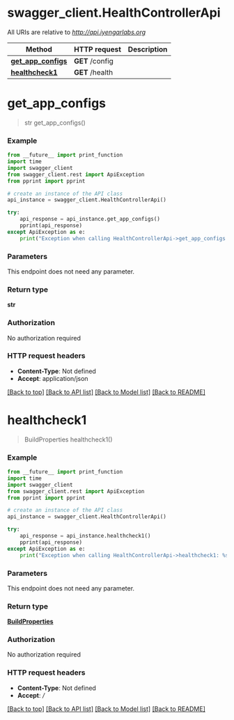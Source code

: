 # swagger_client.HealthControllerApi

All URIs are relative to *http://api.iyengarlabs.org*

Method | HTTP request | Description
------------- | ------------- | -------------
[**get_app_configs**](HealthControllerApi.md#get_app_configs) | **GET** /config | 
[**healthcheck1**](HealthControllerApi.md#healthcheck1) | **GET** /health | 

# **get_app_configs**
> str get_app_configs()



### Example
```python
from __future__ import print_function
import time
import swagger_client
from swagger_client.rest import ApiException
from pprint import pprint

# create an instance of the API class
api_instance = swagger_client.HealthControllerApi()

try:
    api_response = api_instance.get_app_configs()
    pprint(api_response)
except ApiException as e:
    print("Exception when calling HealthControllerApi->get_app_configs: %s\n" % e)
```

### Parameters
This endpoint does not need any parameter.

### Return type

**str**

### Authorization

No authorization required

### HTTP request headers

 - **Content-Type**: Not defined
 - **Accept**: application/json

[[Back to top]](#) [[Back to API list]](../README.md#documentation-for-api-endpoints) [[Back to Model list]](../README.md#documentation-for-models) [[Back to README]](../README.md)

# **healthcheck1**
> BuildProperties healthcheck1()



### Example
```python
from __future__ import print_function
import time
import swagger_client
from swagger_client.rest import ApiException
from pprint import pprint

# create an instance of the API class
api_instance = swagger_client.HealthControllerApi()

try:
    api_response = api_instance.healthcheck1()
    pprint(api_response)
except ApiException as e:
    print("Exception when calling HealthControllerApi->healthcheck1: %s\n" % e)
```

### Parameters
This endpoint does not need any parameter.

### Return type

[**BuildProperties**](BuildProperties.md)

### Authorization

No authorization required

### HTTP request headers

 - **Content-Type**: Not defined
 - **Accept**: */*

[[Back to top]](#) [[Back to API list]](../README.md#documentation-for-api-endpoints) [[Back to Model list]](../README.md#documentation-for-models) [[Back to README]](../README.md)

